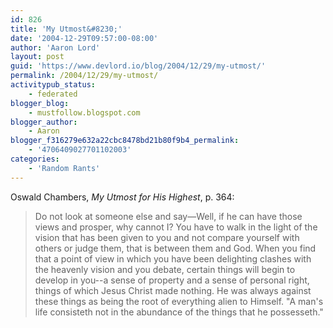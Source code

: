 ```yaml
---
id: 826
title: 'My Utmost&#8230;'
date: '2004-12-29T09:57:00-08:00'
author: 'Aaron Lord'
layout: post
guid: 'https://www.devlord.io/blog/2004/12/29/my-utmost/'
permalink: /2004/12/29/my-utmost/
activitypub_status:
    - federated
blogger_blog:
    - mustfollow.blogspot.com
blogger_author:
    - Aaron
blogger_f316279e632a22cbc8478bd21b80f9b4_permalink:
    - '4706409027701102003'
categories:
    - 'Random Rants'
---
```


Oswald Chambers, <i>My Utmost for His Highest</i>, p. 364:<br /><blockquote>Do not look at someone else and say—Well, if he can have those views and prosper, why cannot I?  You have to walk in the light of the vision that has been given to you and not compare yourself with others or judge them, that is between them and God.  When you find that a point of view in which you have been delighting clashes with the heavenly vision and you debate, certain things will begin to develop in you--a sense of property and a sense of personal right, things of which Jesus Christ made nothing.  He was always against these things as being the root of everything alien to Himself.  "A man's life consisteth not in the abundance of the things that he possesseth."</blockquote><div class="blogger-post-footer"><img width='1' height='1' src='' alt='' /></div>